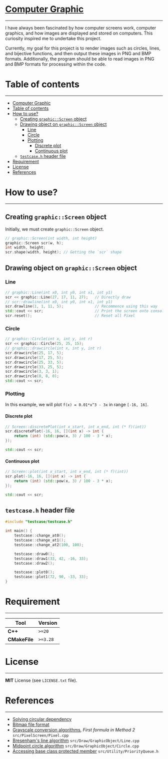 [Computer Graphic](https://github.com/nguyenpanda/ComputerGraphic)
======================
---
I have always been fascinated by how computer screens work, 
computer graphics, and how images are displayed and stored on computers. 
This curiosity inspired me to undertake this project.

Currently, my goal for this project is to render images such as circles, lines, and bijective functions, 
and then output these images in PNG and BMP formats. 
Additionally, the program should be able to read images in PNG and BMP formats for processing within the code.

# Table of contents

---

<!-- TOC -->
* [Computer Graphic](#computer-graphic)
* [Table of contents](#table-of-contents)
* [How to use?](#how-to-use)
  * [Creating `graphic::Screen` object](#creating-graphicscreen-object)
  * [Drawing object on `graphic::Screen` object](#drawing-object-on-graphicscreen-object)
    * [Line](#line)
    * [Circle](#circle)
    * [Plotting](#plotting)
      * [Discrete plot](#discrete-plot-)
      * [Continuous plot](#continuous-plot)
  * [`testcase.h` header file](#testcaseh-header-file)
* [Requirement](#requirement)
* [License](#license)
* [References](#references)
<!-- TOC -->

# How to use?

---

## Creating `graphic::Screen` object
Initially, we must create `graphic::Screen` object.
```C++
// graphic::Screen(int width, int height)
graphic::Screen scr(w, h);
int width, height;
scr.shape(width, height); // Getting the `scr` shape
```

## Drawing object on `graphic::Screen` object

### Line
```C++
// graphic::Line(int x0, int y0, int x1, int y1)
scr << graphic::Line(27, 17, 11, 27);   // Directly draw
// scr::drawline(int x0, int y0, int x1, int y1)
scr.drawline(1, 1, 11, 5);              // Recommence using this way
std::cout << scr;                       // Print the screen onto console/terminal
scr.reset();                            // Reset all Pixel
```

### Circle
```C++
// graphic::Circle(int x, int y, int r)
scr << graphic::Circle(25, 25, 15);
// graphic::drawcircle(int x, int y, int r)
scr.drawcircle(25, 17, 5);
scr.drawcircle(17, 25, 5);
scr.drawcircle(25, 33, 5);
scr.drawcircle(33, 25, 5);
scr.drawcircle(3, 3, 1);
scr.drawcircle(8, 8, 0);
std::cout << scr;
```

### Plotting

In this example, we will plot `f(x) = 0.01*x^3 - 3x` in range `[-16, 16]`. 

#### Discrete plot 

```C++
// Screen::discretePlot(int x_start, int x_end, int (* f)(int))
scr.discretePlot(-16, 16, [](int x) -> int {
    return (int) (std::pow(x, 3) / 100 - 3 * x);
});

std::cout << scr;
```

#### Continuous plot
```C++
// Screen::plot(int x_start, int x_end, int (* f)(int))
scr.plot(-16, 16, [](int x) -> int {
    return (int) (std::pow(x, 3) / 100 - 3 * x);
});

std::cout << scr;
```

## `testcase.h` header file
```C++
#include "testcase/testcase.h"

int main() {
    testcase::change_at0();
    testcase::change_at1();
    testcase::change_at2(100, 100);

    testcase::draw0();
    testcase::draw1(33, 42, -16, 33);
    testcase::draw2();

    testcase::plot0();
    testcase::plot1(72, 90, -33, 33);
}

```

# Requirement

---
| **Tool**              | **Version**           |
|-----------------------|-----------------------|
| **C++**               | `>=20`                |
| **CMakeFile**         | `>=3.28`              |

# License

---
**MIT** License (see `LICENSE.txt` file).

# References

---
- [Solving circular dependency][1]
- [Bitmap file format][2]
- [Grayscale conversion algorithms][3], _First formula in Method 2_ `src/PixelScreen/Pixel.cpp`
- [Bresenham's line algorithm][4] `src/Draw/GraphicObject/Line.cpp`
- [Midpoint circle algorithm][5] `src/Draw/GraphicObject/Circle.cpp`
- [Accessing base class protected member][6] `src/Utility/PriorityQueue.h`

[1]: https://cplusplus.com/articles/Gw6AC542/ "Solving circular dependency"
[2]: https://en.wikipedia.org/wiki/BMP_file_format "Bitmap file format"
[3]: https://tannerhelland.com/2011/10/01/grayscale-image-algorithm-vb6.html "Method 2"
[4]: https://en.wikipedia.org/wiki/Bresenham%27s_line_algorithm "Line algorithm"
[5]: https://en.wikipedia.org/wiki/Midpoint_circle_algorithm "Midpoint circle algorithm"
[6]: https://stackoverflow.com/questions/69012795/accessing-a-base-class-member-with-accessing-priority-queue-container "Accessing protected attribute"
